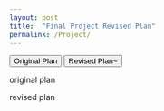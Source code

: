 ```yaml
---
layout: post
title:  "Final Project Revised Plan"
permalink: /Project/
---
```

<div class="tab">
  <button class="tablinks active" onclick="openCity(event, 'Original Plan')">Original Plan</button>
  <button class="tablinks" onclick="openCity(event, 'Revised Plan')">Revised Plan~</button>
</div>

<div id="Original Plan" class="tabcontent" style="display: block;">
	<p> original plan <p>
	
<div id="Revised Plan" class="tabcontent" style="display: block;">
	<p> revised plan <p>
